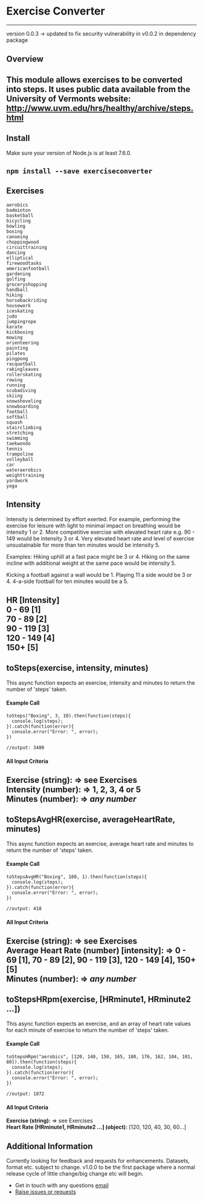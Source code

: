 # Exercise Converter
---
version 0.0.3 -> updated to fix security vulnerability in v0.0.2 in dependency package

## Overview
This module allows exercises to be converted into steps. It uses public data available from the University of Vermonts website:  http://www.uvm.edu/hrs/healthy/archive/steps.html
---

## Install
Make sure your version of Node.js is at least 7.6.0.

```npm install --save exerciseconverter```
---

## Exercises  
```
aerobics  
badminton  
basketball  
bicycling  
bowling  
boxing  
canoeing  
choppingwood  
circuittraining  
dancing  
elliptical  
firewoodtasks  
americanfootball  
gardening  
golfing  
groceryshopping  
handball  
hiking  
horsebackriding  
housework  
iceskating  
judo  
jumpingrope  
karate  
kickboxing  
mowing  
orienteering  
painting  
pilates  
pingpong  
racquetball  
rakingleaves  
rollerskating  
rowing  
running  
scubadiving  
skiing  
snowshoveling  
snowboarding  
football  
softball  
squash  
stairclimbing  
stretching  
swimming  
taekwondo  
tennis  
trampoline  
volleyball  
car  
wateraerobics  
weighttraining  
yardwork  
yoga  
```

## Intensity  
Intensity is determined by effort exerted. For example, performing the exercise for leisure with light to minimal impact on breathing would be intensity 1 or 2. More competitive exercise with elevated heart rate e.g. 90 - 149 would be intensity 3 or 4. Very elevated heart rate and level of exercise unsustainable for more than ten minutes would be intensity 5.

Examples:
Hiking uphill at a fast pace might be 3 or 4. Hiking on the same incline with additional weight at the same pace would be intensity 5.  
  
Kicking a football against a wall would be 1. Playing 11 a side would be 3 or 4. 4-a-side football for ten minutes would be a 5.  
  
HR [Intensity]  
0 - 69 [1]  
70 - 89 [2]  
90 - 119 [3]  
120 - 149 [4]  
150+ [5]  
---

## toSteps(exercise, intensity, minutes)
This async function expects an exercise, intensity and minutes to return the number of 'steps' taken.

#### Example Call
```
toSteps("Boxing", 3, 10).then(function(steps){
  console.log(steps);
}).catch(function(error){
  console.error("Error: ", error);
})

//output: 3480
```
#### All Input Criteria  
**Exercise (string):** => see Exercises  
**Intensity (number):** => 1, 2, 3, 4 or 5  
**Minutes (number):** => *any number*  
---
## toStepsAvgHR(exercise, averageHeartRate, minutes)
This async function expects an exercise, average heart rate and minutes to return the number of 'steps' taken.

#### Example Call
```
toStepsAvgHR("Boxing", 180, 1).then(function(steps){
  console.log(steps);
}).catch(function(error){
  console.error("Error: ", error);
})

//output: 418
```
#### All Input Criteria 
**Exercise (string):** => see Exercises  
**Average Heart Rate (number) [intensity]:** => 0 - 69 [1], 70 - 89 [2], 90 - 119 [3], 120 - 149 [4], 150+ [5]    
**Minutes (number):** => *any number*  
---
## toStepsHRpm(exercise, [HRminute1, HRminute2 ...])
This async function expects an exercise, and an array of heart rate values for each minute of exercise to return the number of 'steps' taken.

#### Example Call
```
toStepsHRpm("aerobics", [120, 140, 150, 165, 180, 176, 162, 104, 101, 80]).then(function(steps){
  console.log(steps);
}).catch(function(error){
  console.error("Error: ", error);
})

//output: 1872
```  

#### All Input Criteria  
**Exercise (string):** => see Exercises  
**Heart Rate [HRminute1, HRminute2 ...] (object):** [120, 120, 40, 30, 60...]  
  
## Additional Information

Currently looking for feedback and requests for enhancements. Datasets, format etc. subject to change. v1.0.0 to be the first package where a normal release cycle of little change/big change etc will begin.

* Get in touch with any questions [email](mailto:aiden.g@live.co.uk)
* [Raise issues or requests](https://github.com/GallagherAiden/exerciseConverter/issues/new)
